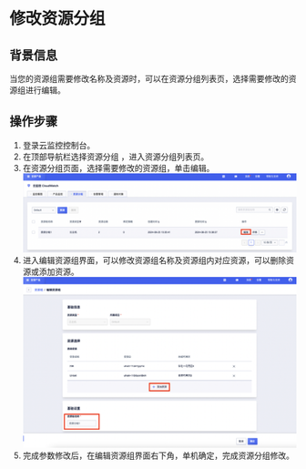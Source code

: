 # 修改资源分组
## 背景信息
当您的资源组需要修改名称及资源时，可以在资源分组列表页，选择需要修改的资源组进行编辑。
## 操作步骤
1. 登录云监控控制台。
2. 在顶部导航栏选择资源分组 ，进入资源分组列表页。
3. 在资源分组页面，选择需要修改的资源组，单击编辑。
![Image text](https://github.com/UCloudDoc-Team/cloudwatch/blob/master/images/10.png)
4. 进入编辑资源组界面，可以修改资源组名称及资源组内对应资源，可以删除资源或添加资源。
![Image text](https://github.com/UCloudDoc-Team/cloudwatch/blob/master/images/11.png)
5. 完成参数修改后，在编辑资源组界面右下角，单机确定，完成资源分组修改。
